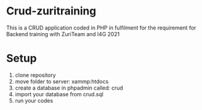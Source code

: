 # Crud-zuritraining
This is a CRUD application coded in PHP in fulfilment for the requirement for Backend training with ZuriTeam and I4G 2021

# Setup
1. clone repository
2. move folder to server: xammp:htdocs
3. create a database in phpadmin called: crud
4. import your database from crud.sql
5. run your codes

